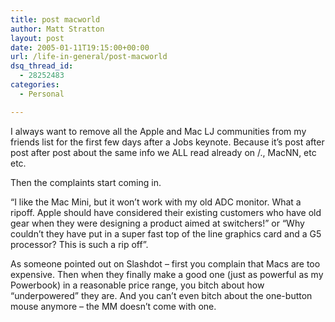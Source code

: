 ```yaml
---
title: post macworld
author: Matt Stratton
layout: post
date: 2005-01-11T19:15:00+00:00
url: /life-in-general/post-macworld
dsq_thread_id:
  - 28252483
categories:
  - Personal

---
```

I always want to remove all the Apple and Mac LJ communities from my friends list for the first few days after a Jobs keynote. Because it&#8217;s post after post after post about the same info we ALL read already on /., MacNN, etc etc.

Then the complaints start coming in.

&#8220;I like the Mac Mini, but it won&#8217;t work with my old ADC monitor. What a ripoff. Apple should have considered their existing customers who have old gear when they were designing a product aimed at switchers!&#8221; or &#8220;Why couldn&#8217;t they have put in a super fast top of the line graphics card and a G5 processor? This is such a rip off&#8221;.

As someone pointed out on Slashdot &#8211; first you complain that Macs are too expensive. Then when they finally make a good one (just as powerful as my Powerbook) in a reasonable price range, you bitch about how &#8220;underpowered&#8221; they are. And you can&#8217;t even bitch about the one-button mouse anymore &#8211; the MM doesn&#8217;t come with one.